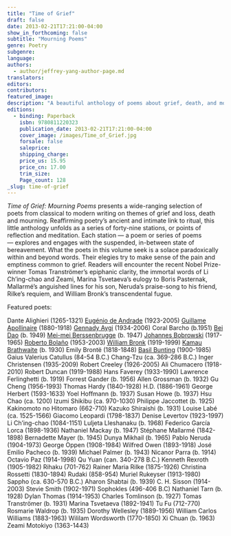 ```yaml
---
title: "Time of Grief"
draft: false
date: 2013-02-21T17:21:00-04:00
show_in_forthcoming: false
subtitle: "Mourning Poems"
genre: Poetry
subgenre:
language:
authors:
  - author/jeffrey-yang-author-page.md
translators:
editors:
contributors:
featured_image:
description: "A beautiful anthology of poems about grief, death, and mourning "
editions:
  - binding: Paperback
    isbn: 9780811220323
    publication_date: 2013-02-21T17:21:00-04:00
    cover_image: /images/Time_of_Grief.jpg
    forsale: false
    saleprice:
    shipping_charge:
    price_us: 15.95
    price_cn: 17.00
    trim_size:
    Page_count: 128
_slug: time-of-grief
---
```


_Time of Grief: Mourning Poems_ presents a wide-ranging selection of poets from classical to modern writing on themes of grief and loss, death and mourning. Reaffirming poetry’s ancient and intimate link to ritual, this little anthology unfolds as a series of forty-nine stations, or points of reflection and meditation. Each station — a poem or series of poems — explores and engages with the suspended, in-between state of bereavement. What the poets in this volume seek is a solace paradoxically within and beyond words. Their elegies try to make sense of the pain and emptiness common to grief. Readers will encounter the recent Nobel Prize-winner Tomas Tranströmer’s epiphanic clarity, the immortal words of Li Ch’ing-chao and Zeami, Marina Tsvetaeva’s eulogy to Boris Pasternak, Mallarmé’s anguished lines for his son, Neruda’s praise-song to his friend, Rilke’s requiem, and William Bronk’s transcendental fugue.

Featured poets:

Dante Alighieri (1265-1321)
[Eugénio de Andrade](http://ndbooks.com/author/eugenio-de-andrade) (1923-2005)
[Guillame Apollinaire](http://ndbooks.com/author/guillaume-apollinaire) (1880-1918)
[Gennady Aygi](http://ndbooks.com/author/gennady-aygi) (1934-2006)
Coral Barcho (b.1951)
[Bei Dao](http://ndbooks.com/author/bei-dao) (b. 1949)
[Mei-mei Berssenbrugge](http://ndbooks.com/author/mei-mei-berssenbrugge) (b. 1947)
[Johannes Bobrowski](http://ndbooks.com/author/johannes-bobrowski) (1917-1965)
[Roberto Bolaño](http://ndbooks.com/author/roberto-bolano) (1953-2003)
[William Bronk](http://ndbooks.com/author/roberto-bolano) (1919-1999)
[Kamau Brathwaite](http://ndbooks.com/author/kamau-brathwaite) (b. 1930)
Emily Brontë (1818-1848)
[Basil Bunting](http://ndbooks.com/author/basil-bunting) (1900-1985)
Gaius Valerius Catullus (84-54 B.C.)
Chang-Tzu (ca. 369-286 B.C.)
Inger Christensen (1935-2009)
Robert Creeley (1926-2005)
Ali Chumacero (1918-2010)
Robert Duncan (1919-1988)
Hans Faverey (1933-1990)
Lawrence Ferlinghetti (b. 1919)
Forrest Gander (b. 1956)
Allen Grossman (b. 1932)
Gu Cheng (1956-1993)
Thomas Hardy (1840-1928)
H.D. (1886-1961)
George Herbert (1593-1633)
Yoel Hoffmann (b. 1937)
Susan Howe (b. 1937)
Hsu Chao (ca. 1200)
Izumi Shikibu (ca. 970-1030)
Philippe Jaccottet (b. 1925)
Kakinomoto no Hitomaro (662-710)
Kazuko Shiraishi (b. 1931)
Louise Labé (ca. 1525-1566)
Giacomo Leopardi (1798-1837)
Denise Levertov (1923-1997)
Li Ch’ing-chao (1084-1151)
Luljeta Lleshanaku (b. 1968)
Federico García Lorca (1898-1936)
Nathaniel Mackay (b. 1947)
Stéphane Mallarmé (1842-1898)
Bernadette Mayer (b. 1945)
Dunya Mikhail (b. 1965)
Pablo Neruda (1904-1973)
George Oppen (1908-1984)
Wilfred Owen (1893-1918)
José Emilio Pacheco (b. 1939)
Michael Palmer (b. 1943)
Nicanor Parra (b. 1914)
Octavio Paz (1914-1998)
Qu Yuan (can. 340-278 B.C.)
Kenneth Rexroth (1905-1982)
Rihaku (701-762)
Rainer Maria Rilke (1875-1926)
Christina Rossetti (1830-1894)
Rudaki (858-954)
Muriel Rukeyser (1913-1980)
Sappho (ca. 630-570 B.C.)
Aharon Shabtai (b. 1939)
C. H. Sisson (1914-2003)
Stevie Smith (1902-1971)
Sophokles (496-406 B.C)
Nathaniel Tarn (b. 1928)
Dylan Thomas (1914-1953)
Charles Tomlinson (b. 1927)
Tomas Tranströmer (b. 1931)
Marina Tsvetaeva (1892-1941)
Tu Fu (712-770)
Rosmarie Waldrop (b. 1935)
Dorothy Wellesley (1889-1956)
William Carlos Williams (1883-1963)
Wililam Wordsworth (1770-1850)
Xi Chuan (b. 1963)
Zeami Motokiyo (1363-1443)

